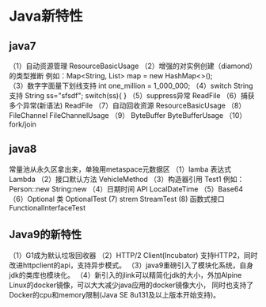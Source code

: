 # Java新特性
## java7
（1）自动资源管理 ResourceBasicUsage
（2）增强的对实例创建（diamond）的类型推断
例如：Map<String, List<String>> map = new HashMap<>();  
（3）数字字面量下划线支持
int one_million = 1_000_000;
（4）switch String支持
String ss="sfsdf";
switch(ss){
}
（5）suppress异常 ReadFile
（6）捕获多个异常(新语法) ReadFile
（7）自动回收资源  ResourceBasicUsage
（8） FileChannel FileChannelUsage
（9） ByteBuffer ByteBufferUsage
（10）fork/join
## java8
常量池从永久区拿出来，单独用metaspace元数据区
（1）lamba 表达式 Lambda
（2）接口默认方法 VehicleMethod
（3）构造器引用  Test1
例如：Person::new   String:new
（4）日期时间 API LocalDateTime
（5）Base64
（6）Optional 类 OptionalTest
(7) strem StreamTest
(8) 函数式接口 FunctionalInterfaceTest
## Java9的新特性
（1）G1成为默认垃圾回收器
（2）HTTP/2 Client(Incubator)
支持HTTP2，同时改进httpclient的api，支持异步模式。
（3）java9重磅引入了模块化系统，自身jdk的类库也模块化。
（4）新引入的jlink可以精简化jdk的大小，外加Alpine Linux的docker镜像，可以大大减少java应用的docker镜像大小，
同时也支持了Docker的cpu和memory限制(Java SE 8u131及以上版本开始支持)。

